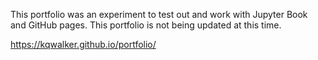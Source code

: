 This portfolio was an experiment to test out and work with Jupyter Book and GitHub pages. This portfolio is not being updated at this time.

https://kqwalker.github.io/portfolio/
